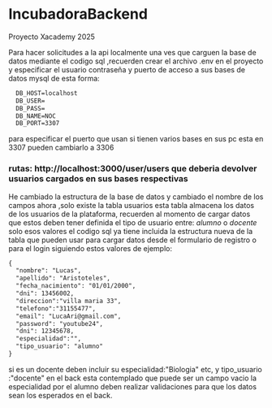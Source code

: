 # IncubadoraBackend
Proyecto Xacademy 2025

Para hacer  solicitudes a la api localmente una ves que carguen la base de datos mediante el codigo sql  ,recuerden crear el archivo .env en el proyecto y especificar el usuario contraseña y puerto de acceso a sus bases de datos mysql de esta forma:
  
```markdown
  DB_HOST=localhost
  DB_USER=
  DB_PASS=
  DB_NAME=NOC
  DB_PORT=3307

```
 para especificar el puerto que usan si tienen varios bases en sus pc  esta en 3307  pueden cambiarlo a 3306

### rutas:  http://localhost:3000/user/users  que deberia devolver usuarios cargados en sus bases respectivas
 He cambiado la estructura de la base de datos y cambiado el nombre de los campos  ahora ,solo existe la tabla usuarios esta tabla  almacena los datos de los usuarios de la plataforma, recuerden al momento de cargar datos que estos deben tener definida el tipo de usuario entre: *alumno* o *docente* solo esos valores
 el codigo   sql ya tiene incluida la estructura nueva de la tabla que pueden usar para cargar datos desde el formulario de registro o para el login siguiendo estos valores de ejemplo:


```markdown
{
  "nombre": "Lucas",
  "apellido": "Aristoteles",
  "fecha_nacimiento": "01/01/2000",
  "dni": 13456002,
  "direccion":"villa maria 33",
  "telefono":"31155477",
  "email": "LucaAri@gmail.com",
  "password": "youtube24",
  "dni": 12345678,
  "especialidad":"",
  "tipo_usuario": "alumno"
}
```

si es un docente deben incluir su especialidad:"Biologia" etc, y tipo_usuario :"docente" en el back esta contemplado que puede ser un campo vacio la especialidad por el alumno deben realizar validaciones para que los datos sean los esperados en el back.
